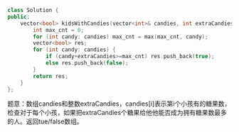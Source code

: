 ```CPP
class Solution {
public:
    vector<bool> kidsWithCandies(vector<int>& candies, int extraCandies) {
        int max_cnt = 0;
        for (int candy: candies) max_cnt = max(max_cnt, candy);
        vector<bool> res;
        for (int candy: candies) {
            if (candy+extraCandies>=max_cnt) res.push_back(true);
            else res.push_back(false);
        }
        return res;
    }
};
```

题意：数组candies和整数extraCandies，candies[i]表示第i个小孩有的糖果数，检查对于每个小孩，如果把extraCandies个糖果给他他能否成为拥有糖果数最多的人。返回tue/false数组。